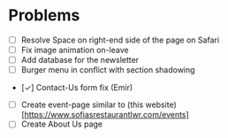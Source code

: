 # Problems
- [ ] Resolve Space on right-end side of the page on Safari
- [ ] Fix image animation on-leave
- [ ] Add database for the newsletter
- [ ] Burger menu in conflict with section shadowing
- [✓] Contact-Us form fix (Emir)
- [ ] Create event-page similar to (this website)[https://www.sofiasrestaurantlwr.com/events]
- [ ] Create About Us page
